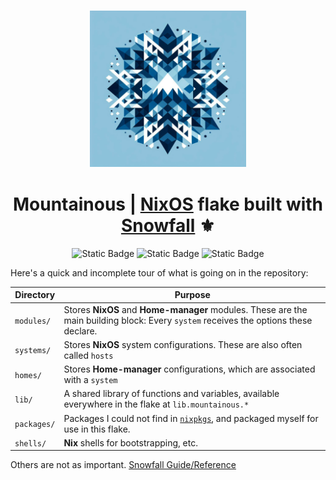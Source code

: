 <h3 align="center">
    <img src="./.github/assets/mountainous-logo.jpg" width="250px"/>
</h3>
<h1 align="center">
    Mountainous | <a href="https://nixos.org">NixOS</a> flake built with <a href="https://github.com/snowfallorg/lib">Snowfall</a> ⚜️
</h1>

<div align="center">
    <img alt="Static Badge" src="https://img.shields.io/badge/NixOS-unstable-d2a8ff?style=for-the-badge&logo=NixOS&logoColor=cba6f7&labelColor=161B22">
    <img alt="Static Badge" src="https://img.shields.io/badge/State-Forever_WIP-ff7b72?style=for-the-badge&logo=fireship&logoColor=ff7b72&labelColor=161B22">
    <img alt="Static Badge" src="https://img.shields.io/badge/Powered_by-Endless_nights-79c0ff?style=for-the-badge&logo=nuke&logoColor=79c0ff&labelColor=161B22">
</div>

Here's a quick and incomplete tour of what is going on in the repository:

| Directory   | Purpose                                                                                                                              |
| ----------- | ------------------------------------------------------------------------------------------------------------------------------------ |
| `modules/`  | Stores **NixOS** and **Home-manager** modules. These are the main building block: Every `system` receives the options these declare. |
| `systems/`  | Stores **NixOS** system configurations. These are also often called `hosts`                                                          |
| `homes/`    | Stores **Home-manager** configurations, which are associated with a `system`                                                         |
| `lib/`      | A shared library of functions and variables, available everywhere in the flake at `lib.mountainous.*`                                |
| `packages/` | Packages I could not find in [`nixpkgs`](https://github.com/nixos/nixpkgs), and packaged myself for use in this flake.               |
| `shells/`   | **Nix** shells for bootstrapping, etc.                                                                                               |

Others are not as important. [Snowfall Guide/Reference](https://snowfall.org/guides/lib/quickstart/)
